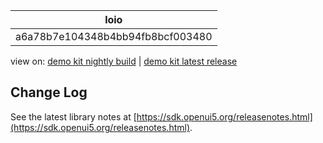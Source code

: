 <!-- loioa6a78b7e104348b4bb94fb8bcf003480 -->

| loio |
| -----|
| a6a78b7e104348b4bb94fb8bcf003480 |

<div id="loio">

view on: [demo kit nightly build](https://sdk.openui5.org/nightly/#/topic/a6a78b7e104348b4bb94fb8bcf003480) | [demo kit latest release](https://sdk.openui5.org/topic/a6a78b7e104348b4bb94fb8bcf003480)</div>

## Change Log

See the latest library notes at [https://sdk.openui5.org/releasenotes.html](https://sdk.openui5.org/releasenotes.html).

